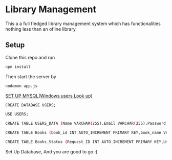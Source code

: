 # Library Management 

This a a full fledged library management system which has functionalities nothing less than an ofline library

## Setup

Clone this repo and run 

```bash
npm install
```

Then start the server by 

```bash
nodemon app.js
```

[SET UP MYSQL(Windows users Look up) ](https://www.mysqltutorial.org/install-mysql-ubuntu/)

```bash
CREATE DATABASE USERS;
```
```bash
USE USERS;
```
```bash
CREATE TABLE USERS_DATA (Name VARCHAR(255),Email VARCHAR(255),Password VARCHAR(255));
```
```bash
CREATE TABLE Books (book_id INT AUTO_INCREMENT PRIMARY KEY,book_name VARCHAR(255),book_count VARCHAR(255));
```


```bash
CREATE TABLE Books_Status (Request_ID INT AUTO_INCREMENT PRIMARY KEY,User_Email VARCHAR(255),Book_ID INT, Status VARCHAR(255));
```


Set Up Database, And you are good to go :)
